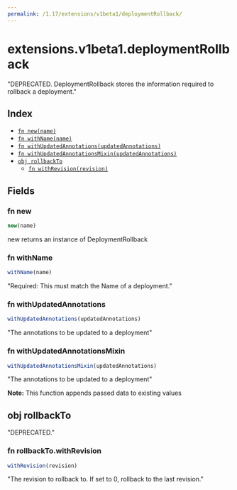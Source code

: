 ```yaml
---
permalink: /1.17/extensions/v1beta1/deploymentRollback/
---
```


# extensions.v1beta1.deploymentRollback

"DEPRECATED. DeploymentRollback stores the information required to rollback a deployment."

## Index

* [`fn new(name)`](#fn-new)
* [`fn withName(name)`](#fn-withname)
* [`fn withUpdatedAnnotations(updatedAnnotations)`](#fn-withupdatedannotations)
* [`fn withUpdatedAnnotationsMixin(updatedAnnotations)`](#fn-withupdatedannotationsmixin)
* [`obj rollbackTo`](#obj-rollbackto)
  * [`fn withRevision(revision)`](#fn-rollbacktowithrevision)

## Fields

### fn new

```ts
new(name)
```

new returns an instance of DeploymentRollback

### fn withName

```ts
withName(name)
```

"Required: This must match the Name of a deployment."

### fn withUpdatedAnnotations

```ts
withUpdatedAnnotations(updatedAnnotations)
```

"The annotations to be updated to a deployment"

### fn withUpdatedAnnotationsMixin

```ts
withUpdatedAnnotationsMixin(updatedAnnotations)
```

"The annotations to be updated to a deployment"

**Note:** This function appends passed data to existing values

## obj rollbackTo

"DEPRECATED."

### fn rollbackTo.withRevision

```ts
withRevision(revision)
```

"The revision to rollback to. If set to 0, rollback to the last revision."
